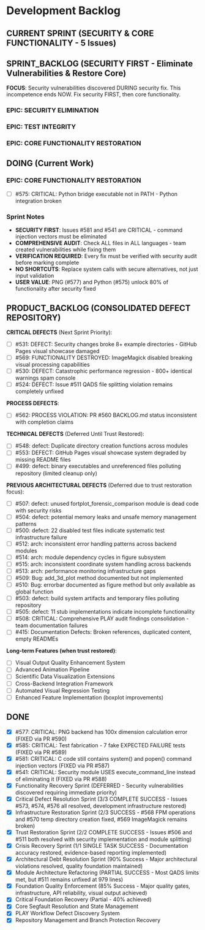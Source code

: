# Development Backlog

## CURRENT SPRINT (SECURITY & CORE FUNCTIONALITY - 5 Issues)

## SPRINT_BACKLOG (SECURITY FIRST - Eliminate Vulnerabilities & Restore Core)

**FOCUS**: Security vulnerabilities discovered DURING security fix. This incompetence ends NOW. Fix security FIRST, then core functionality.

### EPIC: SECURITY ELIMINATION

### EPIC: TEST INTEGRITY

### EPIC: CORE FUNCTIONALITY RESTORATION

## DOING (Current Work)

### EPIC: CORE FUNCTIONALITY RESTORATION
- [ ] #575: CRITICAL: Python bridge executable not in PATH - Python integration broken

### Sprint Notes
- **SECURITY FIRST**: Issues #581 and #541 are CRITICAL - command injection vectors must be eliminated
- **COMPREHENSIVE AUDIT**: Check ALL files in ALL languages - team created vulnerabilities while fixing them
- **VERIFICATION REQUIRED**: Every fix must be verified with security audit before marking complete
- **NO SHORTCUTS**: Replace system calls with secure alternatives, not just input validation
- **USER VALUE**: PNG (#577) and Python (#575) unlock 80% of functionality after security fixed

## PRODUCT_BACKLOG (CONSOLIDATED DEFECT REPOSITORY)

**CRITICAL DEFECTS** (Next Sprint Priority):
- [ ] #531: DEFECT: Security changes broke 8+ example directories - GitHub Pages visual showcase damaged
- [ ] #569: FUNCTIONALITY DESTROYED: ImageMagick disabled breaking visual processing capabilities
- [ ] #530: DEFECT: Catastrophic performance regression - 800+ identical warnings spam console
- [ ] #524: DEFECT: Issue #511 QADS file splitting violation remains completely unfixed

**PROCESS DEFECTS**:
- [ ] #562: PROCESS VIOLATION: PR #560 BACKLOG.md status inconsistent with completion claims

**TECHNICAL DEFECTS** (Deferred Until Trust Restored):
- [ ] #548: defect: Duplicate directory creation functions across modules
- [ ] #553: DEFECT: GitHub Pages visual showcase system degraded by missing README files
- [ ] #499: defect: binary executables and unreferenced files polluting repository (limited cleanup only)

**PREVIOUS ARCHITECTURAL DEFECTS** (Deferred due to trust restoration focus):
- [ ] #507: defect: unused fortplot_forensic_comparison module is dead code with security risks
- [ ] #504: defect: potential memory leaks and unsafe memory management patterns  
- [ ] #500: defect: 22 disabled test files indicate systematic test infrastructure failure
- [ ] #512: arch: inconsistent error handling patterns across backend modules
- [ ] #514: arch: module dependency cycles in figure subsystem
- [ ] #515: arch: inconsistent coordinate system handling across backends
- [ ] #513: arch: performance monitoring infrastructure gaps
- [ ] #509: Bug: add_3d_plot method documented but not implemented
- [ ] #510: Bug: errorbar documented as figure method but only available as global function
- [ ] #503: defect: build system artifacts and temporary files polluting repository
- [ ] #505: defect: 11 stub implementations indicate incomplete functionality
- [ ] #508: CRITICAL: Comprehensive PLAY audit findings consolidation - team documentation failures
- [ ] #415: Documentation Defects: Broken references, duplicated content, empty READMEs

**Long-term Features (when trust restored)**:
- [ ] Visual Output Quality Enhancement System
- [ ] Advanced Animation Pipeline  
- [ ] Scientific Data Visualization Extensions
- [ ] Cross-Backend Integration Framework
- [ ] Automated Visual Regression Testing
- [ ] Enhanced Feature Implementation (boxplot improvements)

## DONE
- [x] #577: CRITICAL: PNG backend has 100x dimension calculation error (FIXED via PR #590)
- [x] #585: CRITICAL: Test fabrication - 7 fake EXPECTED FAILURE tests (FIXED via PR #589)
- [x] #581: CRITICAL: C code still contains system() and popen() command injection vectors (FIXED via PR #587)
- [x] #541: CRITICAL: Security module USES execute_command_line instead of eliminating it (FIXED via PR #588)
- [x] Functionality Recovery Sprint (DEFERRED - Security vulnerabilities discovered requiring immediate priority)
- [x] Critical Defect Resolution Sprint (3/3 COMPLETE SUCCESS - Issues #573, #574, #576 all resolved, development infrastructure restored)
- [x] Infrastructure Restoration Sprint (2/3 SUCCESS - #568 FPM operations and #570 temp directory creation fixed, #569 ImageMagick remains broken)
- [x] Trust Restoration Sprint (2/2 COMPLETE SUCCESS - Issues #506 and #511 both resolved with security implementation and module splitting)
- [x] Crisis Recovery Sprint (1/1 SINGLE TASK SUCCESS - Documentation accuracy restored, evidence-based reporting implemented)
- [x] Architectural Debt Resolution Sprint (90% Success - Major architectural violations resolved, quality foundation maintained)
- [x] Module Architecture Refactoring (PARTIAL SUCCESS - Most QADS limits met, but #511 remains unfixed at 979 lines)
- [x] Foundation Quality Enforcement (85% Success - Major quality gates, infrastructure, API reliability, visual output achieved)
- [x] Critical Foundation Recovery (Partial - 40% achieved)
- [x] Core Segfault Resolution and State Management
- [x] PLAY Workflow Defect Discovery System  
- [x] Repository Management and Branch Protection Recovery
